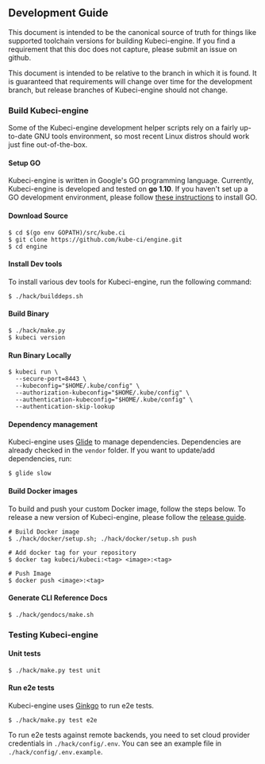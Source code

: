 ## Development Guide
This document is intended to be the canonical source of truth for things like supported toolchain versions for building Kubeci-engine.
If you find a requirement that this doc does not capture, please submit an issue on github.

This document is intended to be relative to the branch in which it is found. It is guaranteed that requirements will change over time
for the development branch, but release branches of Kubeci-engine should not change.

### Build Kubeci-engine
Some of the Kubeci-engine development helper scripts rely on a fairly up-to-date GNU tools environment, so most recent Linux distros should
work just fine out-of-the-box.

#### Setup GO
Kubeci-engine is written in Google's GO programming language. Currently, Kubeci-engine is developed and tested on **go 1.10**. If you haven't set up a GO
development environment, please follow [these instructions](https://golang.org/doc/code.html) to install GO.

#### Download Source

```console
$ cd $(go env GOPATH)/src/kube.ci
$ git clone https://github.com/kube-ci/engine.git
$ cd engine
```

#### Install Dev tools
To install various dev tools for Kubeci-engine, run the following command:
```console
$ ./hack/builddeps.sh
```

#### Build Binary
```
$ ./hack/make.py
$ kubeci version
```

#### Run Binary Locally
```console
$ kubeci run \
  --secure-port=8443 \
  --kubeconfig="$HOME/.kube/config" \
  --authorization-kubeconfig="$HOME/.kube/config" \
  --authentication-kubeconfig="$HOME/.kube/config" \
  --authentication-skip-lookup
```

#### Dependency management
Kubeci-engine uses [Glide](https://github.com/Masterminds/glide) to manage dependencies. Dependencies are already checked in the `vendor` folder.
If you want to update/add dependencies, run:
```console
$ glide slow
```

#### Build Docker images
To build and push your custom Docker image, follow the steps below. To release a new version of Kubeci-engine, please follow the [release guide](/docs/setup/developer-guide/release.md).

```console
# Build Docker image
$ ./hack/docker/setup.sh; ./hack/docker/setup.sh push

# Add docker tag for your repository
$ docker tag kubeci/kubeci:<tag> <image>:<tag>

# Push Image
$ docker push <image>:<tag>
```

#### Generate CLI Reference Docs
```console
$ ./hack/gendocs/make.sh
```

### Testing Kubeci-engine
#### Unit tests
```console
$ ./hack/make.py test unit
```

#### Run e2e tests
Kubeci-engine uses [Ginkgo](http://onsi.github.io/ginkgo/) to run e2e tests.
```console
$ ./hack/make.py test e2e
```

To run e2e tests against remote backends, you need to set cloud provider credentials in `./hack/config/.env`. You can see an example file in `./hack/config/.env.example`.
